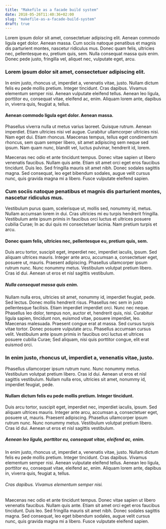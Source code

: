 ```yaml
---
title: "Makefile as a facade build system"
date: 2018-05-26T11:40:36+02:00
slug: "makefile-as-a-facade-build-system"
draft: true
---
```

Lorem ipsum dolor sit amet, consectetuer adipiscing elit. Aenean commodo ligula
eget dolor. Aenean massa. Cum sociis natoque penatibus et magnis dis parturient
montes, nascetur ridiculus mus. Donec quam felis, ultricies nec, pellentesque
eu, pretium quis, sem. Nulla consequat massa quis enim. Donec pede justo,
fringilla vel, aliquet nec, vulputate eget, arcu.

### Lorem ipsum dolor sit amet, consectetuer adipiscing elit.

In enim justo, rhoncus ut, imperdiet a, venenatis vitae, justo. Nullam dictum
felis eu pede mollis pretium. Integer tincidunt. Cras dapibus. Vivamus
elementum semper nisi. Aenean vulputate eleifend tellus. Aenean leo ligula,
porttitor eu, consequat vitae, eleifend ac, enim. Aliquam lorem ante, dapibus
in, viverra quis, feugiat a, tellus.

#### Aenean commodo ligula eget dolor. Aenean massa.

Phasellus viverra nulla ut metus varius laoreet. Quisque rutrum. Aenean
imperdiet. Etiam ultricies nisi vel augue. Curabitur ullamcorper ultricies nisi.
Nam eget dui. Etiam rhoncus. Maecenas tempus, tellus eget condimentum rhoncus,
sem quam semper libero, sit amet adipiscing sem neque sed ipsum. Nam quam nunc,
blandit vel, luctus pulvinar, hendrerit id, lorem.

Maecenas nec odio et ante tincidunt tempus. Donec vitae sapien ut libero
venenatis faucibus. Nullam quis ante. Etiam sit amet orci eget eros faucibus
tincidunt. Duis leo. Sed fringilla mauris sit amet nibh. Donec sodales sagittis
magna. Sed consequat, leo eget bibendum sodales, augue velit cursus nunc, quis
gravida magna mi a libero. Fusce vulputate eleifend sapien.

### Cum sociis natoque penatibus et magnis dis parturient montes, nascetur ridiculus mus.

Vestibulum purus quam, scelerisque ut, mollis sed, nonummy id, metus. Nullam
accumsan lorem in dui. Cras ultricies mi eu turpis hendrerit fringilla.
Vestibulum ante ipsum primis in faucibus orci luctus et ultrices posuere cubilia
Curae; In ac dui quis mi consectetuer lacinia. Nam pretium turpis et arcu.

#### Donec quam felis, ultricies nec, pellentesque eu, pretium quis, sem.

Duis arcu tortor, suscipit eget, imperdiet nec, imperdiet iaculis, ipsum. Sed
aliquam ultrices mauris. Integer ante arcu, accumsan a, consectetuer eget,
posuere ut, mauris. Praesent adipiscing. Phasellus ullamcorper ipsum rutrum
nunc. Nunc nonummy metus. Vestibulum volutpat pretium libero. Cras id dui.
Aenean ut eros et nisl sagittis vestibulum.

##### Nulla consequat massa quis enim.

Nullam nulla eros, ultricies sit amet, nonummy id, imperdiet feugiat, pede. Sed
lectus. Donec mollis hendrerit risus. Phasellus nec sem in justo pellentesque
facilisis. Etiam imperdiet imperdiet orci. Nunc nec neque. Phasellus leo dolor,
tempus non, auctor et, hendrerit quis, nisi. Curabitur ligula sapien, tincidunt
non, euismod vitae, posuere imperdiet, leo. Maecenas malesuada. Praesent congue
erat at massa. Sed cursus turpis vitae tortor. Donec posuere vulputate arcu.
Phasellus accumsan cursus velit. Vestibulum ante ipsum primis in faucibus orci
luctus et ultrices posuere cubilia Curae; Sed aliquam, nisi quis porttitor
congue, elit erat euismod orci.

### In enim justo, rhoncus ut, imperdiet a, venenatis vitae, justo.

Phasellus ullamcorper ipsum rutrum nunc. Nunc nonummy metus. Vestibulum volutpat
pretium libero. Cras id dui. Aenean ut eros et nisl sagittis vestibulum. Nullam
nulla eros, ultricies sit amet, nonummy id, imperdiet feugiat, pede.

#### Nullam dictum felis eu pede mollis pretium. Integer tincidunt.

Duis arcu tortor, suscipit eget, imperdiet nec, imperdiet iaculis, ipsum. Sed
aliquam ultrices mauris. Integer ante arcu, accumsan a, consectetuer eget,
posuere ut, mauris. Praesent adipiscing. Phasellus ullamcorper ipsum rutrum
nunc. Nunc nonummy metus. Vestibulum volutpat pretium libero. Cras id dui.
Aenean ut eros et nisl sagittis vestibulum.

##### Aenean leo ligula, porttitor eu, consequat vitae, eleifend ac, enim.

In enim justo, rhoncus ut, imperdiet a, venenatis vitae, justo. Nullam dictum
felis eu pede mollis pretium. Integer tincidunt. Cras dapibus. Vivamus
elementum semper nisi. Aenean vulputate eleifend tellus. Aenean leo ligula,
porttitor eu, consequat vitae, eleifend ac, enim. Aliquam lorem ante, dapibus
in, viverra quis, feugiat a, tellus.

###### Cras dapibus. Vivamus elementum semper nisi.

Maecenas nec odio et ante tincidunt tempus. Donec vitae sapien ut libero
venenatis faucibus. Nullam quis ante. Etiam sit amet orci eget eros faucibus
tincidunt. Duis leo. Sed fringilla mauris sit amet nibh. Donec sodales sagittis
magna. Sed consequat, leo eget bibendum sodales, augue velit cursus nunc, quis
gravida magna mi a libero. Fusce vulputate eleifend sapien.

